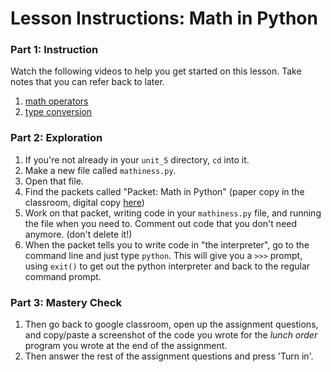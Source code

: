 # Lesson Instructions: Math in Python

### Part 1: Instruction
Watch the following videos to help you get started on this lesson. Take notes that you can refer back to later.
1. [math operators]()
1. [type conversion]()

### Part 2: Exploration
1. If you're not already in your `unit_5` directory, `cd` into it.
1. Make a new file called `mathiness.py`.
1. Open that file.
1. Find the packets called "Packet: Math in Python" (paper copy in the classroom, digital copy [here](https://drive.google.com/file/d/0B6wBwD0pwox6T1l6MUM5Z25TNmUzOFhsQkxqT0FNZEoxR1lF/view))
1. Work on that packet, writing code in your `mathiness.py` file, and running the file when you need to. Comment out code that you don't need anymore. (don't delete it!)
1. When the packet tells you to write code in "the interpreter", go to the command line and just type `python`. This will give you a `>>>` prompt, using `exit()` to get out the python interpreter and back to the regular command prompt.

### Part 3: Mastery Check
1. Then go back to google classroom, open up the assignment questions, and copy/paste a screenshot of the code you wrote for the *lunch order* program you wrote at the end of the assignment.
1. Then answer the rest of the assignment questions and press 'Turn in'.
